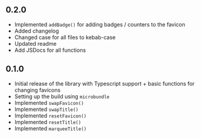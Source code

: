 ## 0.2.0
- Implemented `addBadge()` for adding badges / counters to the favicon
- Added changelog
- Changed case for all files to kebab-case
- Updated readme
- Add JSDocs for all functions

## 0.1.0
- Initial release of the library with Typescript support + basic functions for changing favicons
- Setting up the build using `microbundle`
- Implemented `swapFavicon()`
- Implemented `swapTitle()`
- Implemented `resetFavicon()`
- Implemented `resetTitle()`
- Implemented `marqueeTitle()`